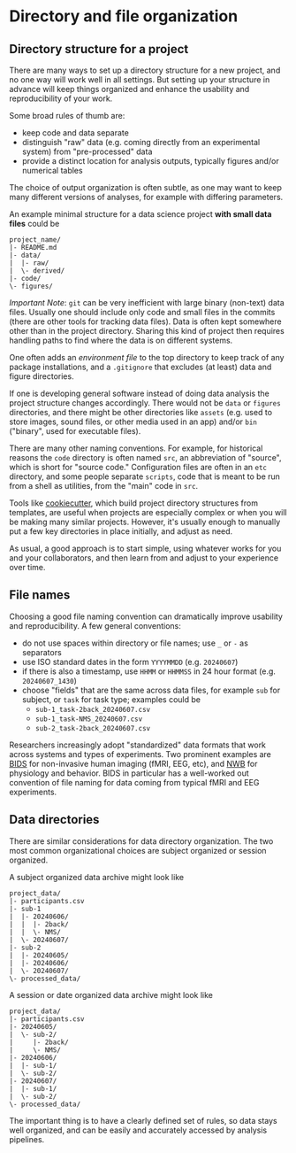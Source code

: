 # Directory and file organization

## Directory structure for a project

There are many ways to set up a directory structure for a new project, and no one way will work well in all settings. But setting up your structure in advance will keep things organized and enhance the usability and reproducibility of your work.

Some broad rules of thumb are:
- keep code and data separate
- distinguish "raw" data (e.g. coming directly from an experimental system) from "pre-processed" data
- provide a distinct location for analysis outputs, typically figures and/or numerical tables

The choice of output organization is often subtle, as one may want to keep many different versions of analyses, for example with differing parameters.

An example minimal structure for a data science project **with small data files** could be
```
project_name/
|- README.md
|- data/
|  |- raw/
|  \- derived/
|- code/
\- figures/
```

*Important Note*: `git` can be very inefficient with large binary (non-text) data files. Usually one should include only code and small files in the commits (there are other tools for tracking data files). Data is often kept somewhere other than in the project directory. Sharing this kind of project then requires handling paths to find where the data is on different systems.

One often adds an *environment file* to the top directory to keep track of any package installations, and a `.gitignore` that excludes (at least) data and figure directories.

If one is developing general software instead of doing data analysis the project structure changes accordingly. There would not be `data` or `figures` directories, and there might be other directories like `assets` (e.g. used to store images, sound files, or other media used in an app) and/or `bin` ("binary", used for executable files).

There are many other naming conventions. For example, for historical reasons the `code` directory is often named `src`, an abbreviation of "source", which is short for "source code." Configuration files are often in an `etc` directory, and some people separate `scripts`, code that is meant to be run from a shell as utilities, from the "main" code in `src`.

Tools like [cookiecutter](https://github.com/cookiecutter/cookiecutter), which build project directory structures from templates, are useful when projects are especially complex or when you will be making many similar projects. However, it's usually enough to manually put a few key directories in place initially, and adjust as need.

As usual, a good approach is to start simple, using whatever works for you and your collaborators, and then learn from and adjust to your experience over time.


## File names

Choosing a good file naming convention can dramatically improve usability and reproducibility. A few general conventions:

- do not use spaces within directory or file names; use `_` or `-` as separators
- use ISO standard dates in the form `YYYYMMDD` (e.g. `20240607`)
- if there is also a timestamp, use `HHMM` or `HHMMSS` in 24 hour format (e.g. `20240607_1430`)
- choose "fields" that are the same across data files, for example `sub` for subject, or `task` for task type; examples could be 
  - `sub-1_task-2back_20240607.csv`
  - `sub-1_task-NMS_20240607.csv`
  - `sub-2_task-2back_20240607.csv` 


Researchers increasingly adopt "standardized" data formats that work across systems and types of experiments. Two prominent examples are [BIDS](https://bids-specification.readthedocs.io/en/stable/index.html) for non-invasive human imaging (fMRI, EEG, etc), and [NWB](https://nwb-overview.readthedocs.io/en/latest/) for physiology and behavior. BIDS in particular has a well-worked out convention of file naming for data coming from typical fMRI and EEG experiments.


## Data directories

There are similar considerations for data directory organization. The two most common organizational choices are subject organized or session organized.

A subject organized data archive might look like 
```
project_data/
|- participants.csv
|- sub-1
|  |- 20240606/
|  |  |- 2back/
|  |  \- NMS/
|  \- 20240607/
|- sub-2
|  |- 20240605/
|  |- 20240606/
|  \- 20240607/
\- processed_data/
```

A session or date organized data archive might look like 
```
project_data/
|- participants.csv
|- 20240605/
|  \- sub-2/
|     |- 2back/
|     \- NMS/
|- 20240606/
|  |- sub-1/
|  \- sub-2/
|- 20240607/
|  |- sub-1/
|  \- sub-2/
\- processed_data/
```

The important thing is to have a clearly defined set of rules, so data stays well organized, and can be easily and accurately accessed by analysis pipelines.
